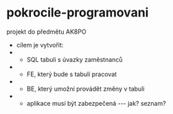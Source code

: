 # pokrocile-programovani
projekt do předmětu AK8PO

- cílem je vytvořit:
 - - SQL tabuli s úvazky zaměstnanců
 - - FE, který bude s tabulí pracovat
 - - BE, který umožní provádět změny v tabuli
 - - aplikace musí být zabezpečená --- jak? seznam?

